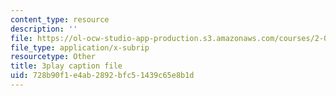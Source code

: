 ```yaml
---
content_type: resource
description: ''
file: https://ol-ocw-studio-app-production.s3.amazonaws.com/courses/2-087-engineering-math-differential-equations-and-linear-algebra-fall-2014/728b90f1e4ab2892bfc51439c65e8b1d_4X0SGGrXDiI.srt
file_type: application/x-subrip
resourcetype: Other
title: 3play caption file
uid: 728b90f1-e4ab-2892-bfc5-1439c65e8b1d
---
```

